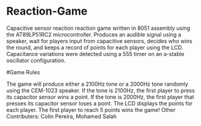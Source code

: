 # Reaction-Game
Capacitive sensor reaction reaction game written in 8051 assembly using the AT89LP51RC2 microcontroller. Produces an audible signal using a speaker, wait for players input from capacitive sensors, decides who wins the round, and keeps a record of points for each player using the LCD. Capacitance variations were detected using a 555 timer on an a-stable oscillator configuration.

#Game Rules

The game will produce either a 2100Hz tone or a 2000Hz tone randomly using the CEM-1023 speaker.
If the tone is 2100Hz, the first player to press its capacitor sensor wins a point.
If the tone is 2000Hz, the first player that presses its capacitor sensor loses a point.
The LCD displays the points for each player.
The first player to reach 5 points wins the game!
Other Contributers: Colin Pereira, Mohamed Salah
